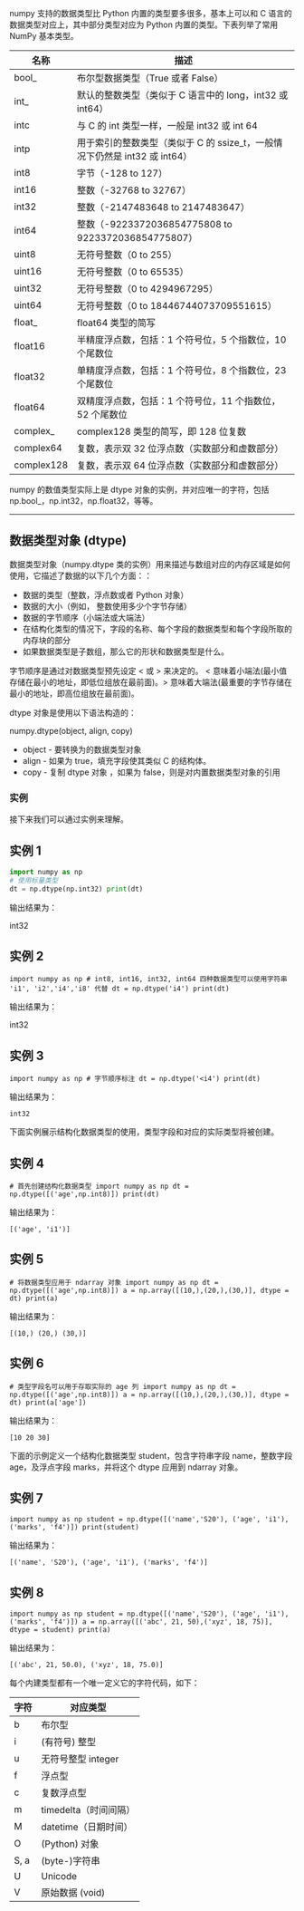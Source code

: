 numpy 支持的数据类型比 Python 内置的类型要多很多，基本上可以和 C 语言的数据类型对应上，其中部分类型对应为 Python 内置的类型。下表列举了常用 NumPy 基本类型。

| 名称         | 描述                                                |
| ---------- | ------------------------------------------------- |
| bool_      | 布尔型数据类型（True 或者 False）                            |
| int_       | 默认的整数类型（类似于 C 语言中的 long，int32 或 int64）            |
| intc       | 与 C 的 int 类型一样，一般是 int32 或 int 64                 |
| intp       | 用于索引的整数类型（类似于 C 的 ssize_t，一般情况下仍然是 int32 或 int64） |
| int8       | 字节（-128 to 127）                                   |
| int16      | 整数（-32768 to 32767）                               |
| int32      | 整数（-2147483648 to 2147483647）                     |
| int64      | 整数（-9223372036854775808 to 9223372036854775807）   |
| uint8      | 无符号整数（0 to 255）                                   |
| uint16     | 无符号整数（0 to 65535）                                 |
| uint32     | 无符号整数（0 to 4294967295）                            |
| uint64     | 无符号整数（0 to 18446744073709551615）                  |
| float_     | float64 类型的简写                                     |
| float16    | 半精度浮点数，包括：1 个符号位，5 个指数位，10 个尾数位                   |
| float32    | 单精度浮点数，包括：1 个符号位，8 个指数位，23 个尾数位                   |
| float64    | 双精度浮点数，包括：1 个符号位，11 个指数位，52 个尾数位                  |
| complex_   | complex128 类型的简写，即 128 位复数                        |
| complex64  | 复数，表示双 32 位浮点数（实数部分和虚数部分）                         |
| complex128 | 复数，表示双 64 位浮点数（实数部分和虚数部分）                         |

numpy 的数值类型实际上是 dtype 对象的实例，并对应唯一的字符，包括 np.bool_，np.int32，np.float32，等等。



---


## 数据类型对象 (dtype)

数据类型对象（numpy.dtype 类的实例）用来描述与数组对应的内存区域是如何使用，它描述了数据的以下几个方面：：

- 数据的类型（整数，浮点数或者 Python 对象）
- 数据的大小（例如， 整数使用多少个字节存储）
- 数据的字节顺序（小端法或大端法）
- 在结构化类型的情况下，字段的名称、每个字段的数据类型和每个字段所取的内存块的部分
- 如果数据类型是子数组，那么它的形状和数据类型是什么。

字节顺序是通过对数据类型预先设定 < 或 > 来决定的。 < 意味着小端法(最小值存储在最小的地址，即低位组放在最前面)。> 意味着大端法(最重要的字节存储在最小的地址，即高位组放在最前面)。

dtype 对象是使用以下语法构造的：

numpy.dtype(object, align, copy)

- object - 要转换为的数据类型对象
- align - 如果为 true，填充字段使其类似 C 的结构体。
- copy - 复制 dtype 对象 ，如果为 false，则是对内置数据类型对象的引用

### 实例

接下来我们可以通过实例来理解。

## 实例 1

```python
import numpy as np 
# 使用标量类型 
dt = np.dtype(np.int32) print(dt)
```

输出结果为：

int32

## 实例 2

```
import numpy as np # int8, int16, int32, int64 四种数据类型可以使用字符串 'i1', 'i2','i4','i8' 代替 dt = np.dtype('i4') print(dt)
```

输出结果为：

int32

## 实例 3

```
import numpy as np # 字节顺序标注 dt = np.dtype('<i4') print(dt)
```

输出结果为：

`int32`

下面实例展示结构化数据类型的使用，类型字段和对应的实际类型将被创建。

## 实例 4

```
# 首先创建结构化数据类型 import numpy as np dt = np.dtype([('age',np.int8)]) print(dt)
```

输出结果为：

`[('age', 'i1')]`

## 实例 5

```
# 将数据类型应用于 ndarray 对象 import numpy as np dt = np.dtype([('age',np.int8)]) a = np.array([(10,),(20,),(30,)], dtype = dt) print(a)
```

输出结果为：

`[(10,) (20,) (30,)]`

## 实例 6

```
# 类型字段名可以用于存取实际的 age 列 import numpy as np dt = np.dtype([('age',np.int8)]) a = np.array([(10,),(20,),(30,)], dtype = dt) print(a['age'])
```
输出结果为：

`[10 20 30]`

下面的示例定义一个结构化数据类型 student，包含字符串字段 name，整数字段 age，及浮点字段 marks，并将这个 dtype 应用到 ndarray 对象。

## 实例 7

```
import numpy as np student = np.dtype([('name','S20'), ('age', 'i1'), ('marks', 'f4')]) print(student)
```

输出结果为：

`[('name', 'S20'), ('age', 'i1'), ('marks', 'f4')]`

## 实例 8

```
import numpy as np student = np.dtype([('name','S20'), ('age', 'i1'), ('marks', 'f4')]) a = np.array([('abc', 21, 50),('xyz', 18, 75)], dtype = student) print(a)
```

输出结果为：

`[('abc', 21, 50.0), ('xyz', 18, 75.0)]`

每个内建类型都有一个唯一定义它的字符代码，如下：

| 字符   | 对应类型            |
| ---- | --------------- |
| b    | 布尔型             |
| i    | (有符号) 整型        |
| u    | 无符号整型 integer   |
| f    | 浮点型             |
| c    | 复数浮点型           |
| m    | timedelta（时间间隔） |
| M    | datetime（日期时间）  |
| O    | (Python) 对象     |
| S, a | (byte-)字符串      |
| U    | Unicode         |
| V    | 原始数据 (void)     |